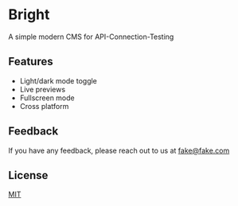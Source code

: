 
# Bright  
A simple modern CMS for API-Connection-Testing  


## Features  

- Light/dark mode toggle  
- Live previews  
- Fullscreen mode  
- Cross platform 


## Feedback  

If you have any feedback, please reach out to us at fake@fake.com

## License  

[MIT](https://choosealicense.com/licenses/mit/)
